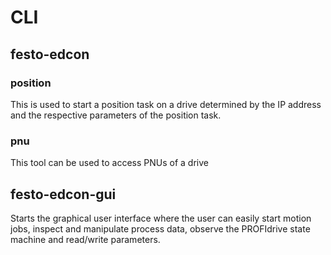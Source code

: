 # CLI

## festo-edcon
### position
This is used to start a position task on a drive determined by the IP address and the respective 
parameters of the position task.

### pnu
This tool can be used to access PNUs of a drive

## festo-edcon-gui
Starts the graphical user interface where the user can easily start motion jobs, 
inspect and manipulate process data, observe the PROFIdrive state machine and read/write parameters.
